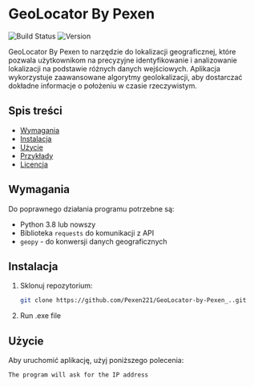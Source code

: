# GeoLocator By Pexen 
![Build Status](https://img.shields.io/badge/build-passing-brightgreen) ![Version](https://img.shields.io/badge/version-1.0.0-blue)

GeoLocator By Pexen to narzędzie do lokalizacji geograficznej, które pozwala użytkownikom na precyzyjne identyfikowanie i analizowanie lokalizacji na podstawie różnych danych wejściowych. Aplikacja wykorzystuje zaawansowane algorytmy geolokalizacji, aby dostarczać dokładne informacje o położeniu w czasie rzeczywistym.

## Spis treści
- [Wymagania](#wymagania)
- [Instalacja](#instalacja)
- [Użycie](#użycie)
- [Przykłady](#przykłady)
- [Licencja](#licencja)

## Wymagania
Do poprawnego działania programu potrzebne są:
- Python 3.8 lub nowszy
- Biblioteka `requests` do komunikacji z API
- `geopy` - do konwersji danych geograficznych

## Instalacja
1. Sklonuj repozytorium:
    ```bash
    git clone https://github.com/Pexen221/GeoLocator-by-Pexen_..git
    ```
2. Run .exe file    
    
## Użycie
Aby uruchomić aplikację, użyj poniższego polecenia:

```bash
The program will ask for the IP address

